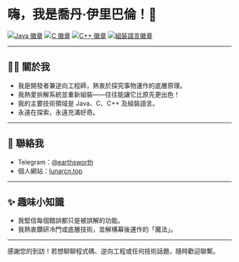 # 嗨，我是喬丹·伊里巴倫！👋

[![Java 徽章](https://img.shields.io/badge/Java-ED8B00?style=for-the-badge&logo=java&logoColor=white)](https://www.java.com/)
[![C 徽章](https://img.shields.io/badge/C-00599C?style=for-the-badge&logo=c&logoColor=white)](https://en.wikipedia.org/wiki/C_(programming_language))
[![C++ 徽章](https://img.shields.io/badge/C++-00599C?style=for-the-badge&logo=c%2B%2B&logoColor=white)](https://isocpp.org/)
[![組裝語言徽章](https://img.shields.io/badge/ASM-6E4C13?style=for-the-badge&logo=assembly&logoColor=white)](https://en.wikipedia.org/wiki/Assembly_language)

---

## 👨‍💻 關於我

- 我是開發者兼逆向工程師，熱衷於探究事物運作的底層原理。
- 我熱愛拆解系統並重新組裝——往往能讓它比原先更出色！
- 我的主要技術領域是 Java、C、C++ 及組裝語言。
- 永遠在探索，永遠充滿好奇。

---

## 🌙 聯絡我

- Telegram：[@earthsworth](https://t.me/earthsworth)
- 個人網站：[lunarcn.top](https://lunarcn.top/)

---

## ✨ 趣味小知識

- 我堅信每個錯誤都只是被誤解的功能。
- 我熱衷鑽研冷門或底層技術，並解構幕後運作的「魔法」。

---

感謝您的到訪！若想聊聊程式碼、逆向工程或任何技術話題，隨時歡迎聯繫。
